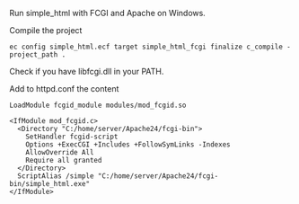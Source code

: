 Run simple_html with FCGI and Apache on Windows.


Compile the project

	ec ­config simple_html.ecf ­target simple_html_fcgi ­finalize ­c_compile ­project_path .

Check if you have libfcgi.dll in your PATH.

Add to httpd.conf the content 

```
LoadModule fcgid_module modules/mod_fcgid.so

<IfModule mod_fcgid.c>
  <Directory "C:/home/server/Apache24/fcgi-bin">
    SetHandler fcgid-script
    Options +ExecCGI +Includes +FollowSymLinks -Indexes
    AllowOverride All
    Require all granted
  </Directory>
  ScriptAlias /simple "C:/home/server/Apache24/fcgi-bin/simple_html.exe"
</IfModule>

```


